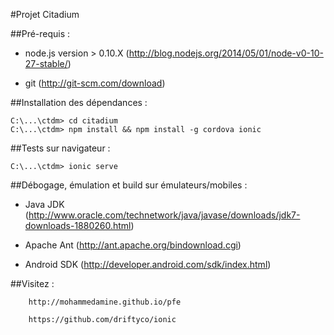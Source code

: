 #Projet Citadium  

##Pré-requis :

- node.js version > 0.10.X (http://blog.nodejs.org/2014/05/01/node-v0-10-27-stable/)  

- git (http://git-scm.com/download)  


##Installation des dépendances :  

```
C:\...\ctdm> cd citadium  
C:\...\ctdm> npm install && npm install -g cordova ionic  

```  


##Tests sur navigateur :  

```
C:\...\ctdm> ionic serve  
```  


##Débogage, émulation et build sur émulateurs/mobiles : 

- Java JDK (http://www.oracle.com/technetwork/java/javase/downloads/jdk7-downloads-1880260.html)  

- Apache Ant (http://ant.apache.org/bindownload.cgi)  

- Android SDK (http://developer.android.com/sdk/index.html)  



##Visitez : 
        
        http://mohammedamine.github.io/pfe  

        https://github.com/driftyco/ionic
